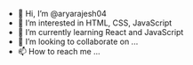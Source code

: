 - 👋 Hi, I’m @aryarajesh04
- 👀 I’m interested in HTML, CSS, JavaScript
- 🌱 I’m currently learning React and JavaScript
- 💞️ I’m looking to collaborate on ...
- 📫 How to reach me ...

<!---
aryarajesh04/aryarajesh04 is a ✨ special ✨ repository because its `README.md` (this file) appears on your GitHub profile.
You can click the Preview link to take a look at your changes.
--->
